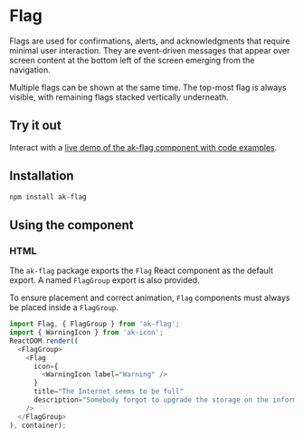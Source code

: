 # Flag

Flags are used for confirmations, alerts, and acknowledgments that require minimal user interaction. They are event-driven messages that appear over screen content at the bottom left of the screen emerging from the navigation.

Multiple flags can be shown at the same time. The top-most flag is always visible, with remaining flags stacked vertically underneath.

## Try it out

Interact with a [live demo of the ak-flag component with code examples](https://aui-cdn.atlassian.com/atlaskit/stories/ak-flag/@VERSION@/).

## Installation

```sh
npm install ak-flag
```

## Using the component

### HTML

The `ak-flag` package exports the `Flag` React component as the default export. A named `FlagGroup` export is also provided.

To ensure placement and correct animation, `Flag` components must always be placed inside a `FlagGroup`.

```js
import Flag, { FlagGroup } from 'ak-flag';
import { WarningIcon } from 'ak-icon';
ReactDOM.render((
  <FlagGroup>
    <Flag
      icon={
        <WarningIcon label="Warning" />
      }
      title="The Internet seems to be full"
      description="Somebody forgot to upgrade the storage on the information superhighway."
    />
  </FlagGroup>
), container);
```

